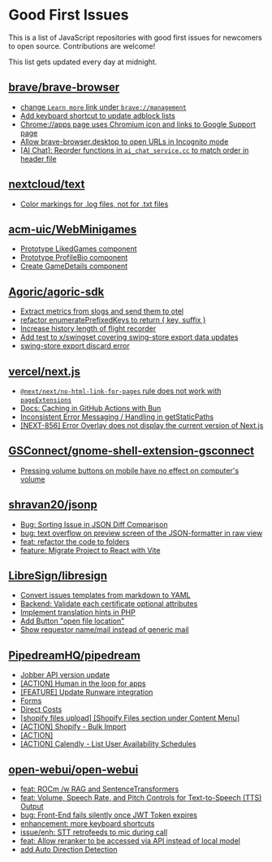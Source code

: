 # Good First Issues

This is a list of JavaScript repositories with good first issues for newcomers to open source. Contributions are welcome!

This list gets updated every day at midnight.

## [brave/brave-browser](https://github.com/brave/brave-browser)

- [change `Learn more` link under `brave://management`](https://github.com/brave/brave-browser/issues/43548)
- [Add keyboard shortcut to update adblock lists](https://github.com/brave/brave-browser/issues/43667)
- [Chrome://apps page uses Chromium icon and links to Google Support page](https://github.com/brave/brave-browser/issues/38755)
- [Allow brave-browser.desktop to open URLs in Incognito mode](https://github.com/brave/brave-browser/issues/41667)
- [[AI Chat]: Reorder functions in `ai_chat_service.cc` to match order in header file](https://github.com/brave/brave-browser/issues/43294)

## [nextcloud/text](https://github.com/nextcloud/text)

- [Color markings for .log files, not for .txt files](https://github.com/nextcloud/text/issues/5253)

## [acm-uic/WebMinigames](https://github.com/acm-uic/WebMinigames)

- [Prototype LikedGames component](https://github.com/acm-uic/WebMinigames/issues/29)
- [Prototype ProfileBio component](https://github.com/acm-uic/WebMinigames/issues/28)
- [Create GameDetails component](https://github.com/acm-uic/WebMinigames/issues/34)

## [Agoric/agoric-sdk](https://github.com/Agoric/agoric-sdk)

- [Extract metrics from slogs and send them to otel](https://github.com/Agoric/agoric-sdk/issues/9579)
- [refactor enumeratePrefixedKeys to return { key, suffix }](https://github.com/Agoric/agoric-sdk/issues/10340)
- [Increase history length of flight recorder ](https://github.com/Agoric/agoric-sdk/issues/8425)
- [Add test to x/swingset covering swing-store export data updates](https://github.com/Agoric/agoric-sdk/issues/8338)
- [swing-store export discard error](https://github.com/Agoric/agoric-sdk/issues/8716)

## [vercel/next.js](https://github.com/vercel/next.js)

- [`@next/next/no-html-link-for-pages` rule does not work with `pageExtensions`](https://github.com/vercel/next.js/issues/53473)
- [Docs: Caching in GitHub Actions with Bun](https://github.com/vercel/next.js/issues/57079)
- [Inconsistent Error Messaging / Handling in getStaticPaths](https://github.com/vercel/next.js/issues/41281)
- [[NEXT-856] Error Overlay does not display the current version of Next.js](https://github.com/vercel/next.js/issues/47124)

## [GSConnect/gnome-shell-extension-gsconnect](https://github.com/GSConnect/gnome-shell-extension-gsconnect)

- [Pressing volume buttons on mobile have no effect on computer's volume](https://github.com/GSConnect/gnome-shell-extension-gsconnect/issues/1864)

## [shravan20/jsonp](https://github.com/shravan20/jsonp)

- [Bug: Sorting Issue in JSON Diff Comparison](https://github.com/shravan20/jsonp/issues/23)
- [bug: text overflow on preview screen of the JSON-formatter in raw view](https://github.com/shravan20/jsonp/issues/22)
- [feat: refactor the code to folders](https://github.com/shravan20/jsonp/issues/17)
- [feature: Migrate Project to React with Vite](https://github.com/shravan20/jsonp/issues/4)

## [LibreSign/libresign](https://github.com/LibreSign/libresign)

- [Convert issues templates from markdown to YAML](https://github.com/LibreSign/libresign/issues/4206)
- [Backend: Validate each certificate optional attributes](https://github.com/LibreSign/libresign/issues/1121)
- [Implement translation hints in PHP](https://github.com/LibreSign/libresign/issues/973)
- [Add Button "open file location"](https://github.com/LibreSign/libresign/issues/830)
- [Show requestor name/mail instead of generic mail](https://github.com/LibreSign/libresign/issues/2532)

## [PipedreamHQ/pipedream](https://github.com/PipedreamHQ/pipedream)

- [Jobber API version update](https://github.com/PipedreamHQ/pipedream/issues/15599)
- [[ACTION] Human in the loop for apps](https://github.com/PipedreamHQ/pipedream/issues/15579)
- [[FEATURE] Update Runware integration](https://github.com/PipedreamHQ/pipedream/issues/15378)
- [Forms](https://github.com/PipedreamHQ/pipedream/issues/15514)
- [Direct Costs](https://github.com/PipedreamHQ/pipedream/issues/15515)
- [[shopify files upload] [Shopify Files section under Content Menu]](https://github.com/PipedreamHQ/pipedream/issues/15367)
- [[ACTION] Shopify - Bulk Import](https://github.com/PipedreamHQ/pipedream/issues/15352)
- [[ACTION]](https://github.com/PipedreamHQ/pipedream/issues/15302)
- [[ACTION] Calendly - List User Availability Schedules](https://github.com/PipedreamHQ/pipedream/issues/15214)

## [open-webui/open-webui](https://github.com/open-webui/open-webui)

- [feat: ROCm /w RAG and SentenceTransformers](https://github.com/open-webui/open-webui/issues/8365)
- [feat: Volume, Speech Rate, and Pitch Controls for Text-to-Speech (TTS) Output](https://github.com/open-webui/open-webui/issues/1331)
- [bug: Front-End fails silently once JWT Token expires](https://github.com/open-webui/open-webui/issues/5866)
- [enhancement: more keyboard shortcuts](https://github.com/open-webui/open-webui/issues/1008)
- [issue/enh: STT retrofeeds to mic during call](https://github.com/open-webui/open-webui/issues/7509)
- [feat: Allow reranker to be accessed via API instead of local model](https://github.com/open-webui/open-webui/issues/8478)
- [add Auto Direction Detection ](https://github.com/open-webui/open-webui/issues/8448)

